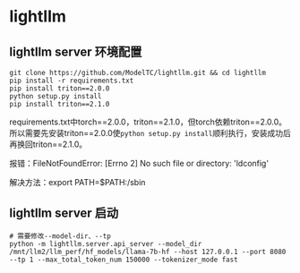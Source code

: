 # lightllm

## lightllm server 环境配置

```shell
git clone https://github.com/ModelTC/lightllm.git && cd lightllm
pip install -r requirements.txt
pip install triton==2.0.0
python setup.py install
pip install triton==2.1.0
```

requirements.txt中torch==2.0.0，triton==2.1.0，但torch依赖triton==2.0.0。所以需要先安装triton==2.0.0使`python setup.py install`顺利执行，安装成功后再换回triton==2.1.0。

报错：FileNotFoundError: [Errno 2] No such file or directory: 'ldconfig'

解决方法：export PATH=$PATH:/sbin

## lightllm server 启动

```shell
# 需要修改--model-dir、--tp
python -m lightllm.server.api_server --model_dir /mnt/llm2/llm_perf/hf_models/llama-7b-hf --host 127.0.0.1 --port 8080 --tp 1 --max_total_token_num 150000 --tokenizer_mode fast
```

